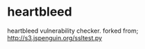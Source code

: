 heartbleed
==========

heartbleed vulnerability checker. forked from; http://s3.jspenguin.org/ssltest.py
